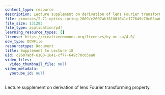 ```yaml
---
content_type: resource
description: Lecture supplement on derivation of lens Fourier transforming property.
file: /courses/2-71-optics-spring-2009/c2607abf61801041cf77649c70c05aa0_MIT2_71S09_supp18.pdf
file_size: 131283
file_type: application/pdf
learning_resource_types: []
license: https://creativecommons.org/licenses/by-nc-sa/4.0/
ocw_type: OCWFile
resourcetype: Document
title: Supplement to Lecture 18
uid: c2607abf-6180-1041-cf77-649c70c05aa0
video_files:
  video_thumbnail_file: null
video_metadata:
  youtube_id: null
---
```

Lecture supplement on derivation of lens Fourier transforming property.